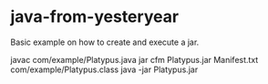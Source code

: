 java-from-yesteryear
====================
Basic example on how to create and execute a jar.

javac com/example/Platypus.java
jar cfm Platypus.jar Manifest.txt com/example/Platypus.class
java -jar Platypus.jar